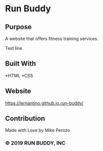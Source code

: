 # Run Buddy

## Purpose
A website that offers fitness training services.

Test line

## Built With
*HTML
*CSS

## Website
https://lernantino.github.io.run-buddy/

## Contribution
Made with Love by Mike Perozo

### © 2019 RUN BUDDY, INC
